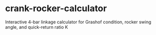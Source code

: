 # crank-rocker-calculator
Interactive 4-bar linkage calculator for Grashof condition, rocker swing angle, and quick-return ratio K

